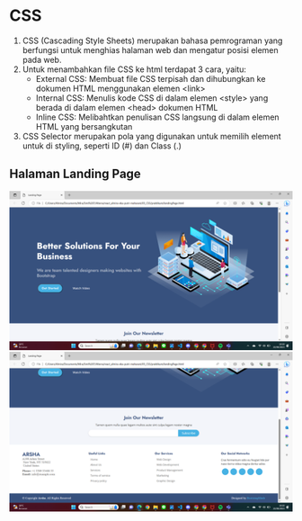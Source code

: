 # CSS

1. CSS (Cascading Style Sheets) merupakan bahasa pemrograman yang berfungsi untuk menghias halaman web dan mengatur posisi elemen pada web.
2. Untuk menambahkan file CSS ke html terdapat 3 cara, yaitu:
    - External CSS: Membuat file CSS terpisah dan dihubungkan ke dokumen HTML menggunakan elemen \<link\>
    - Internal CSS: Menulis kode CSS di dalam elemen \<style\>  yang berada di dalam elemen \<head\> dokumen HTML
    - Inline CSS: Melibahtkan penulisan CSS langsung di dalam elemen HTML yang bersangkutan
3. CSS Selector merupakan pola yang digunakan untuk memilih element untuk di styling, seperti ID (#) dan Class (.)

## Halaman Landing Page
<img src='screenshot/Landing%20Page%201.png'>
<img src='screenshot/Landing%20Page%202.png'>